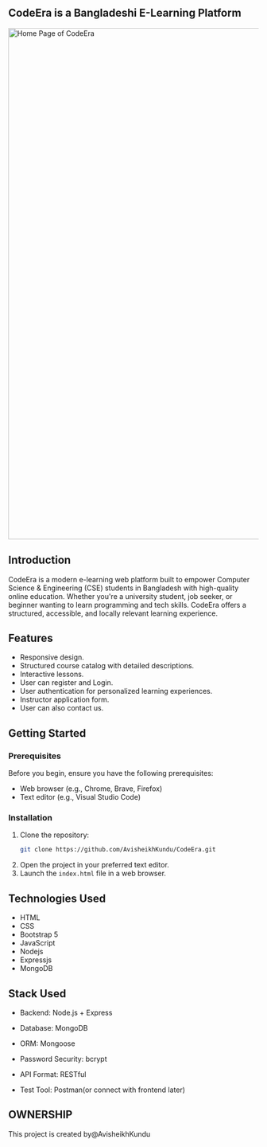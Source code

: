 ## CodeEra is a Bangladeshi E-Learning Platform
<img width="1897" height="1027" alt="Home Page of CodeEra" src="https://github.com/user-attachments/assets/55f5aa0c-ac76-4499-8f68-7f0d537fd508" />



## Introduction

CodeEra is a modern e-learning web platform built to empower Computer Science & Engineering (CSE) students in Bangladesh with high-quality online education. Whether you're a university student, job seeker, or beginner wanting to learn programming and tech skills. CodeEra offers a structured, accessible, and locally relevant learning experience.

## Features

- Responsive design.
- Structured course catalog with detailed descriptions.
- Interactive lessons.
- User can register and Login.
- User authentication for personalized learning experiences.
- Instructor application form.
- User can also contact us.

## Getting Started

### Prerequisites

Before you begin, ensure you have the following prerequisites:

- Web browser (e.g., Chrome, Brave, Firefox)
- Text editor (e.g., Visual Studio Code)

### Installation

1. Clone the repository:
   ```bash
   git clone https://github.com/AvisheikhKundu/CodeEra.git

2. Open the project in your preferred text editor.
3. Launch the `index.html` file in a web browser.

## Technologies Used

- HTML
- CSS
- Bootstrap 5
- JavaScript
- Nodejs
- Expressjs
- MongoDB
## Stack Used

- Backend: Node.js + Express

- Database: MongoDB

- ORM: Mongoose

- Password Security: bcrypt

- API Format: RESTful

- Test Tool: Postman(or connect with  frontend later)




## OWNERSHIP 

This project is created by@AvisheikhKundu
